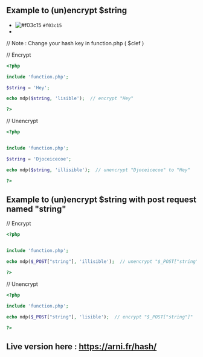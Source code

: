 ## Example to (un)encrypt $string

- ![#f03c15](https://via.placeholder.com/15/f03c15/000000?text=+) `#f03c15`
- 
// Note : Change your hash key in function.php ( $clef )


// Encrypt 

```php
<?php

include 'function.php';

$string = 'Hey';

echo mdp($string, 'lisible');  // encrypt "Hey"

?>
```

// Unencrypt 

```php
<?php


include 'function.php';

$string = 'Djoceicecoe';

echo mdp($string, 'illisible');  // unencrypt "Djoceicecoe" to "Hey"

?>
```

## Example to (un)encrypt $string with post request named "string"

// Encrypt 

```php
<?php


include 'function.php';

echo mdp($_POST["string"], 'illisible');  // unencrypt "$_POST["string"]"

?>
```

// Unencrypt 

```php
<?php

include 'function.php';

echo mdp($_POST["string"], 'lisible');  // encrypt "$_POST["string"]"

?>
```

## Live version here : https://arni.fr/hash/

